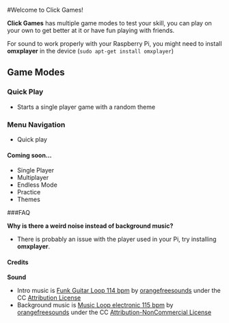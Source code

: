 #Welcome to Click Games!

 **Click Games** has multiple game modes to test your skill, you can play on your own to get better at it or have fun playing with friends.

For sound to work properly with your Raspberry Pi, you might need to install **omxplayer** in the device (`sudo apt-get install omxplayer`)

## Game Modes

### Quick Play
- Starts a single player game with a random theme

### Menu Navigation

- Quick play

#### Coming soon...
- Single Player
- Multiplayer  
- Endless Mode
- Practice
- Themes

###FAQ

**Why is there a weird noise instead of background music?**

- There is probably an issue with the player used in your Pi, try installing **omxplayer**.


#### Credits

**Sound**
- Intro music is [Funk Guitar Loop 114 bpm](https://freesound.org/people/orangefreesounds/sounds/331365/) by [orangefreesounds](https://freesound.org/people/orangefreesounds/) under the CC [Attribution License](https://creativecommons.org/licenses/by/3.0/)
- Background music is [Music Loop electronic 115 bpm](https://freesound.org/people/orangefreesounds/sounds/262940/) by [orangefreesounds](https://freesound.org/people/orangefreesounds/) under the CC [Attribution-NonCommercial License](https://creativecommons.org/licenses/by-nc/3.0/)